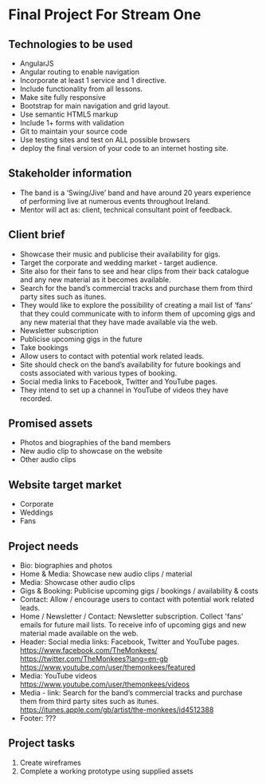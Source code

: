 # Final Project For Stream One #

## Technologies to be used ##
+ AngularJS
+ Angular routing to enable navigation
+ Incorporate at least 1 service and 1 directive.
+ Include functionality from all lessons.
+ Make site fully responsive
+ Bootstrap for main navigation and grid layout.
+ Use semantic HTML5 markup
+ Include 1+ forms with validation
+ Git to maintain your source code
+ Use testing sites and test on ALL possible browsers
+ deploy the final version of your code to an internet hosting site.


## Stakeholder information ##
+ The band is a ‘Swing/Jive’ band and have around 20 years experience of performing live at numerous events throughout Ireland.
+ Mentor will act as: client, technical consultant point of feedback.


## Client brief ##
+ Showcase their music and publicise their availability for gigs.
+ Target the corporate and wedding market - target audience. 
+ Site also for their fans to see and hear clips from their back catalogue and any new material as it becomes available.
+ Search for the band’s commercial tracks and purchase them from third party sites such as itunes.
+ They would like to explore the possibility of creating a mail list of ‘fans’ that they could communicate with to inform them of upcoming gigs and any new material that they have made available via the web.
+ Newsletter subscription
+ Publicise upcoming gigs in the future
+ Take bookings
+ Allow users to contact with potential work related leads.
+ Site should check on the band’s availability for future bookings and costs associated with various types of booking.
+ Social media links to Facebook, Twitter and YouTube pages.
+ They intend to set up a channel in YouTube of videos they have recorded.


## Promised assets ##
+ Photos and biographies of the band members
+ New audio clip to showcase on the website
+ Other audio clips


## Website target market ##
+ Corporate
+ Weddings
+ Fans


## Project needs ##
+ Bio: biographies and photos
+ Home & Media: Showcase new audio clips / material
+ Media: Showcase other audio clips
+ Gigs & Booking: Publicise upcoming gigs / bookings / availability & costs
+ Contact: Allow / encourage users to contact with potential work related leads.
+ Home / Newsletter / Contact: Newsletter subscription.  Collect 'fans' emails for future mail lists. To receive info of upcoming gigs and new material made available on the web.
+ Header: Social media links: Facebook, Twitter and YouTube pages. https://www.facebook.com/TheMonkees/ https://twitter.com/TheMonkees?lang=en-gb  https://www.youtube.com/user/themonkees/featured
+ Media: YouTube videos https://www.youtube.com/user/themonkees/videos
+ Media - link: Search for the band’s commercial tracks and purchase them from third party sites such as itunes.  https://itunes.apple.com/gb/artist/the-monkees/id4512388
+ Footer: ???


## Project tasks ##
1. Create wireframes
2. Complete a working prototype using supplied assets
